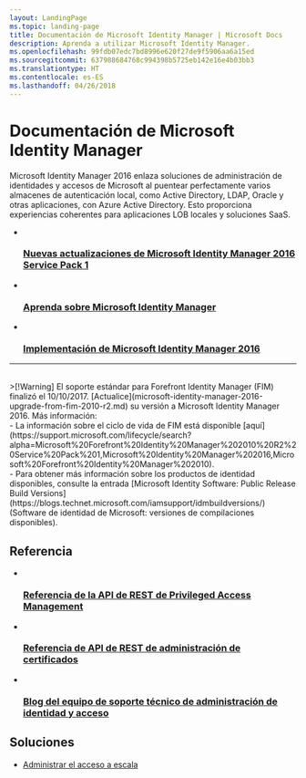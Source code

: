 ```yaml
---
layout: LandingPage
ms.topic: landing-page
title: Documentación de Microsoft Identity Manager | Microsoft Docs
description: Aprenda a utilizar Microsoft Identity Manager.
ms.openlocfilehash: 99fdb07edc7bd8996e620f27de9f5906aa6a15ed
ms.sourcegitcommit: 637988684768c994398b5725eb142e16e4b03bb3
ms.translationtype: HT
ms.contentlocale: es-ES
ms.lasthandoff: 04/26/2018
---
```

# <a name="microsoft-identity-manager-documentation"></a>Documentación de Microsoft Identity Manager

Microsoft Identity Manager 2016 enlaza soluciones de administración de identidades y accesos de Microsoft al puentear perfectamente varios almacenes de autenticación local, como Active Directory, LDAP, Oracle y otras aplicaciones, con Azure Active Directory. Esto proporciona experiencias coherentes para aplicaciones LOB locales y soluciones SaaS.

<ul class="panelContent cardsFTitle">
    <li>
        <a href="/microsoft-identity-manager/reference/version-history">
        <div class="cardSize">
            <div class="cardPadding">
                <div class="card">
                    <div class="cardImageOuter">
                        <div class="cardImage">
                            <img src="/media/index/i_whats-new.svg" alt="" />
                        </div>
                    </div>
                    <div class="cardText">
                        <h3>Nuevas actualizaciones de Microsoft Identity Manager 2016 Service Pack 1</h3>
                    </div>
                </div>
            </div>
        </div>
        </a>
    </li>
    <li>
        <a href="/microsoft-identity-manager/microsoft-identity-manager-2016">
        <div class="cardSize">
            <div class="cardPadding">
                <div class="card">
                    <div class="cardImageOuter">
                        <div class="cardImage">
                            <img src="/media/index/i_learn-about.svg" alt="" />
                        </div>
                    </div>
                    <div class="cardText">
                        <h3>Aprenda sobre Microsoft Identity Manager</h3>                    </div>
                </div>
            </div>
        </div>
        </a>
    </li>
    <li>
        <a href="/microsoft-identity-manager/microsoft-identity-manager-deploy">
        <div class="cardSize">
            <div class="cardPadding">
                <div class="card">
                    <div class="cardImageOuter">
                        <div class="cardImage">
                            <img src="/media/index/i_deploy.svg" alt="" />
                        </div>
                    </div>
                    <div class="cardText">
                        <h3>Implementación de Microsoft Identity Manager 2016</h3>
                    </div>
                </div>
            </div>
        </div>
        </a>
    </li>
</ul>

---
<br>
>[!Warning]
El soporte estándar para Forefront Identity Manager (FIM) finalizó el 10/10/2017. [Actualice](microsoft-identity-manager-2016-upgrade-from-fim-2010-r2.md) su versión a Microsoft Identity Manager 2016. Más información: </br>  - La información sobre el ciclo de vida de FIM está disponible [aquí](https://support.microsoft.com/lifecycle/search?alpha=Microsoft%20Forefront%20Identity%20Manager%202010%20R2%20Service%20Pack%201,Microsoft%20Identity%20Manager%202016,Microsoft%20Forefront%20Identity%20Manager%202010). </br> - Para obtener más información sobre los productos de identidad disponibles, consulte la entrada [Microsoft Identity Software: Public Release Build Versions](https://blogs.technet.microsoft.com/iamsupport/idmbuildversions/) (Software de identidad de Microsoft: versiones de compilaciones disponibles).

<h2>Referencia</h2>
<ul class="panelContent cardsFTitle">
    <li>
        <a href="/microsoft-identity-manager/reference/privileged-access-management-rest-api-reference">
        <div class="cardSize">
            <div class="cardPadding">
                <div class="card">
                    <div class="cardImageOuter">
                        <div class="cardImage">
                            <img src="/media/index/i_reference.svg" alt="" />
                        </div>
                    </div>
                    <div class="cardText">
                        <h3>Referencia de la API de REST de Privileged Access Management</h3>
                    </div>
                </div>
            </div>
        </div>
        </a>
    </li>
        <li>
        <a href="/microsoft-identity-manager/reference/certificate-management-rest-api-reference">
        <div class="cardSize">
            <div class="cardPadding">
                <div class="card">
                    <div class="cardImageOuter">
                        <div class="cardImage">
                            <img src="/media/index/i_reference.svg" alt="" />
                        </div>
                    </div>
                    <div class="cardText">
                        <h3>Referencia de API de REST de administración de certificados</h3>
                    </div>
                </div>
            </div>
        </div>
        </a>
    </li>
    <li>
        <a href="https://blogs.technet.microsoft.com/iamsupport/">
        <div class="cardSize">
            <div class="cardPadding">
                <div class="card">
                    <div class="cardImageOuter">
                        <div class="cardImage">
                            <img src="/media/index/i_blog.svg" alt="" />
                        </div>
                    </div>
                    <div class="cardText">
                        <h3>Blog del equipo de soporte técnico de administración de identidad y acceso</h3>
                    </div>
                </div>
            </div>
        </div>
        </a>
    </li>
</ul>

<h2>Soluciones</h2>
<ul class="panelContent cardsW">
    <li>
        <div class="cardSize">
            <div class="cardPadding">
                <div class="card">
                    <div class="cardText">
                        <p><a href="/enterprise-mobility-security/solutions/manage-access-at-scale">Administrar el acceso a escala</a></p>
                    </div>
                </div>
            </div>
        </div>
    </li>
</ul>
